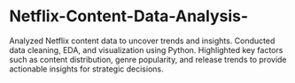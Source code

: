 # Netflix-Content-Data-Analysis-
Analyzed Netflix content data to uncover trends and insights. Conducted data cleaning, EDA, and visualization using Python. Highlighted key factors such as content distribution, genre popularity, and release trends to provide actionable insights for strategic decisions.
